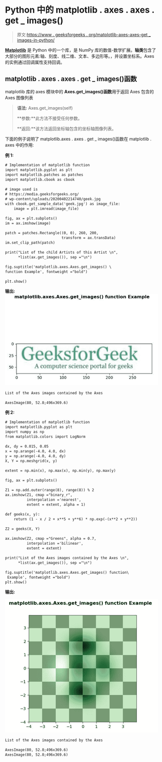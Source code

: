 # Python 中的 matplotlib . axes . axes . get _ images()

> 原文:[https://www . geeksforgeeks . org/matplotlib-axes-axes-get _ images-in-python/](https://www.geeksforgeeks.org/matplotlib-axes-axes-get_images-in-python/)

**[Matplotlib](https://www.geeksforgeeks.org/python-introduction-matplotlib/)** 是 Python 中的一个库，是 NumPy 库的数值-数学扩展。**轴类**包含了大部分的图形元素:轴、刻度、线二维、文本、多边形等。，并设置坐标系。Axes 的实例通过回调属性支持回调。

## matplotlib . axes . axes . get _ images()函数

matplotlib 库的 axes 模块中的 **Axes.get_images()函数**用于返回 Axes 包含的 Axes 图像列表

> **语法:** Axes.get_images(self)
> 
> **参数:**此方法不接受任何参数。
> 
> **返回:**该方法返回坐标轴包含的坐标轴图像列表。

下面的例子说明了 matplotlib.axes . axes . get _ images()函数在 matplotlib . axes 中的作用:

**例 1:**

```
# Implementation of matplotlib function
import matplotlib.pyplot as plt
import matplotlib.patches as patches
import matplotlib.cbook as cbook

# image used is 
# https://media.geeksforgeeks.org/
# wp-content/uploads/20200402214740/geek.jpg
with cbook.get_sample_data('geek.jpg') as image_file:
    image = plt.imread(image_file)

fig, ax = plt.subplots()
im = ax.imshow(image)

patch = patches.Rectangle((0, 0), 260, 200,
                          transform = ax.transData)
im.set_clip_path(patch)

print("List of the child Artists of this Artist \n",
      *list(ax.get_images()), sep ="\n")

fig.suptitle('matplotlib.axes.Axes.get_images() \
function Example', fontweight ="bold")

plt.show()
```

**输出:**
![](img/5ee8731173d74acee67c1d104b8581bc.png)

```
List of the Axes images contained by the Axes

AxesImage(80, 52.8;496x369.6)

```

**例 2:**

```
# Implementation of matplotlib function
import matplotlib.pyplot as plt
import numpy as np
from matplotlib.colors import LogNorm

dx, dy = 0.015, 0.05
x = np.arange(-4.0, 4.0, dx)
y = np.arange(-4.0, 4.0, dy)
X, Y = np.meshgrid(x, y)

extent = np.min(x), np.max(x), np.min(y), np.max(y)

fig, ax = plt.subplots()

Z1 = np.add.outer(range(8), range(8)) % 2
ax.imshow(Z1, cmap ="binary_r",
          interpolation ='nearest',
          extent = extent, alpha = 1)

def geeks(x, y):
    return (1 - x / 2 + x**5 + y**6) * np.exp(-(x**2 + y**2))

Z2 = geeks(X, Y)

ax.imshow(Z2, cmap ="Greens", alpha = 0.7,
          interpolation ='bilinear',
          extent = extent)

print("List of the Axes images contained by the Axes \n",
      *list(ax.get_images()), sep ="\n")

fig.suptitle('matplotlib.axes.Axes.get_images() function\
 Example', fontweight ="bold")
plt.show()
```

**输出:**

![](img/b064ee2c6a0fab38e7d2eb6835763e35.png)

```
List of the Axes images contained by the Axes 

AxesImage(80, 52.8;496x369.6)
AxesImage(80, 52.8;496x369.6)
```